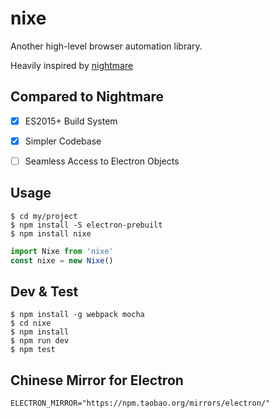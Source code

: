 # nixe

Another high-level browser automation library.

Heavily inspired by [nightmare][1]


## Compared to Nightmare

- [x] ES2015+ Build System
- [x] Simpler Codebase
- [ ] Seamless Access to Electron Objects


## Usage

```plain
$ cd my/project
$ npm install -S electron-prebuilt
$ npm install nixe
```

```js
import Nixe from 'nixe'
const nixe = new Nixe()
```


## Dev & Test

```plain
$ npm install -g webpack mocha
$ cd nixe
$ npm install
$ npm run dev
$ npm test
```

## Chinese Mirror for Electron

```plain
ELECTRON_MIRROR="https://npm.taobao.org/mirrors/electron/"
```


[1]: https://github.com/segmentio/nightmare

